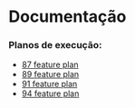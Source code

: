 # Documentação

### Planos de execução:

<!-- A lista abaixo será gerada automaticamente -->
- [87 feature plan](pr/87_feature_plan.md)
- [89 feature plan](pr/89_feature_plan.md)
- [91 feature plan](pr/91_feature_plan.md)
- [94 feature plan](pr/94_feature_plan.md)

